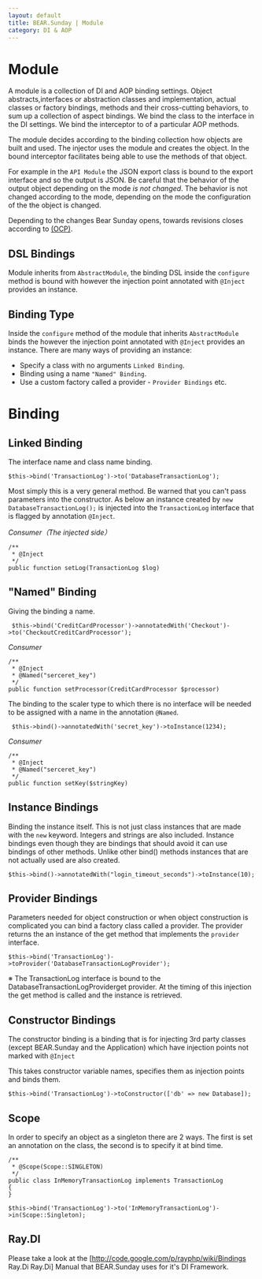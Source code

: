 ```yaml
---
layout: default
title: BEAR.Sunday | Module
category: DI & AOP
---
```

# Module

A module is a collection of DI and AOP binding settings. Object abstracts,interfaces or abstraction classes and implementation, actual classes or factory bindings, methods and their cross-cutting behaviors, to sum up a collection of aspect bindings. We bind the class to the interface in the DI settings. We bind the interceptor to of a particular AOP methods.


The module decides according to the binding collection how objects are built and used. The injector uses the module and creates the object. In the bound interceptor facilitates being able to use the methods of that object.

For example in the `API Module` the JSON export class is bound to the export interface and so the output is JSON. Be careful that the behavior of the output object depending on the mode *is not changed*. The behavior is not changed according to the mode, depending on the mode the configuration of the the object is changed.

Depending to the changes Bear Sunday opens, towards revisions closes according to [(OCP)](http://d.hatena.ne.jp/asakichy/20090126/1232979830).

## DSL Bindings 

Module inherits from `AbstractModule`, the binding DSL inside the `configure` method is bound with however the injection point annotated with `@Inject` provides an instance.

## Binding Type 

Inside the `configure` method of the module that inherits `AbstractModule` binds the however the injection point annotated with `@Inject` provides an instance.
There are many ways of providing an instance:
* Specify a class with no arguments `Linked Binding`.
* Binding using a name `"Named" Binding`.
* Use a custom factory called a provider - `Provider Bindings` etc.

# Binding 

## Linked Binding 

The interface name and class name binding.

```
$this->bind('TransactionLog')->to('DatabaseTransactionLog');
```

Most simply this is a very general method.
Be warned that you can't pass parameters into the constructor.
As below an instance created by `new DatabaseTransactionLog();` is injected into the
`TransactionLog` interface that is flagged by annotation `@Inject`.

_Consumer（The injected side）_
```
/**
 * @Inject
 */
public function setLog(TransactionLog $log)
```

## "Named" Binding 

Giving the binding a name.

```
 $this->bind('CreditCardProcessor')->annotatedWith('Checkout')->to('CheckoutCreditCardProcessor');
```
_Consumer_

```
/**
 * @Inject
 * @Named("serceret_key")
 */
public function setProcessor(CreditCardProcessor $processor)
```

The binding to the scaler type to which there is no interface will be needed to be assigned with a name in the annotation `@Named`.


```
 $this->bind()->annotatedWith('secret_key')->toInstance(1234);
```

_Consumer_
```
/**
 * @Inject
 * @Named("serceret_key")
 */
public function setKey($stringKey)
```

## Instance Bindings 

Binding the instance itself. This is not just class instances that are made with the `new` keyword.
Integers and strings are also included.
Instance bindings even though they are bindings that should avoid it can use bindings of other methods. 
Unlike other bind() methods instances that are not actually used are also created.

```
$this->bind()->annotatedWith("login_timeout_seconds")->toInstance(10);
```

## Provider Bindings 

Parameters needed for object construction or when object construction is complicated you can bind a factory class called a provider.
The provider returns the an instance of the get method that implements the `provider` interface.

```  
$this->bind('TransactionLog')->toProvider('DatabaseTransactionLogProvider');

```

※ The TransactionLog interface is bound to the DatabaseTransactionLogProviderget provider.
At the timing of this injection the get method is called and the instance is retrieved.


## Constructor Bindings 

The constructor binding is a binding that is for injecting 3rd party classes (except BEAR.Sunday and the Application)
which have injection points not marked with `@Inject`

This takes constructor variable names, specifies them as injection points and binds them.

```
$this->bind('TransactionLog')->toConstructor(['db' => new Database]);
```

## Scope 

In order to specify an object as a singleton there are 2 ways.
The first is set an annotation on the class, the second is to specify it at bind time.

```
/**
 * @Scope(Scope::SINGLETON)
 */
public class InMemoryTransactionLog implements TransactionLog
{
}
```

```
$this->bind('TransactionLog')->to('InMemoryTransactionLog')->in(Scope::Singleton);
```

## Ray.DI 

Please take a look at the [http://code.google.com/p/rayphp/wiki/Bindings Ray.Di Ray.Di] Manual that BEAR.Sunday uses for it's DI Framework.